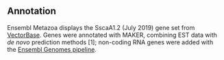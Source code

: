 Annotation
----------

Ensembl Metazoa displays the SscaA1.2 (July 2019) gene set from
[VectorBase](https://www.vectorbase.org/organisms/sarcoptes-scabiei-var-canis).
Genes were annotated with MAKER, combining EST data with *de novo*
prediction methods \[1\]; non-coding RNA genes were added with the
[Ensembl Genomes pipeline](https://metazoa.ensembl.org/info/genome/annotation/ncrna.html).
